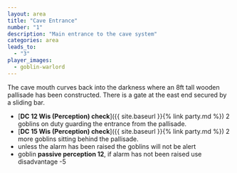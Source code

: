 ```yaml
---
layout: area
title: "Cave Entrance"
number: "1"
description: "Main entrance to the cave system"
categories: area
leads_to:
  - "3"
player_images:
  - goblin-warlord
---
```


The cave mouth curves back into the darkness where an 8ft tall wooden pallisade has been constructed.  There is a gate at the east end secured by a sliding bar.

* [**DC 12 Wis (Perception) check**]({{ site.baseurl }}{% link party.md %}) 2 goblins on duty guarding the entrance from the pallisade.
* [**DC 15 Wis (Perception) check**]({{ site.baseurl }}{% link party.md %}) 2 more goblins sitting behind the pallisade.
* unless the alarm has been raised the goblins will not be alert
* goblin **passive perception 12**, if alarm has not been raised use disadvantage -5

